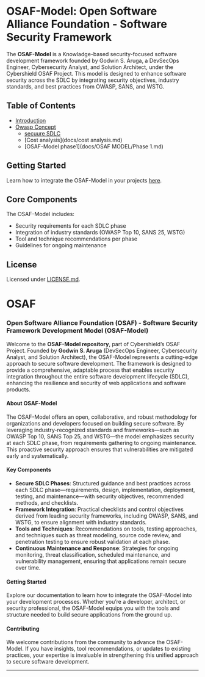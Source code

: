 
# OSAF-Model: Open Software Alliance Foundation - Software Security Framework

The **OSAF-Model** is a Knowladge-based security-focused software development framework founded by Godwin S. Aruga, a DevSecOps Engineer, Cybersecurity Analyst, and Solution Architect, under the Cybershield OSAF Project. This model is designed to enhance software security across the SDLC by integrating security objectives, industry standards, and best practices from OWASP, SANS, and WSTG.

## Table of Contents
- [Introduction](docs/introduction.md)
- [Owasp Concept](docs/OWASP_concept.md)
  - [secuure SDLC](docs/Secure-SDLC.md)
  - [Cost analysis](docs/cost analysis.md)
  - [OSAF-Model phase1](docs/OSAF MODEL/Phase 1.md)


## Getting Started
Learn how to integrate the OSAF-Model in your projects [here](docs/Introduction.md).

## Core Components
The OSAF-Model includes:
- Security requirements for each SDLC phase
- Integration of industry standards (OWASP Top 10, SANS 25, WSTG)
- Tool and technique recommendations per phase
- Guidelines for ongoing maintenance


## License
Licensed under [LICENSE.md](LICENSE.md).





# OSAF


### Open Software Alliance Foundation (OSAF) - Software Security Framework Development Model (OSAF-Model)

Welcome to the **OSAF-Model repository**, part of Cybershield’s OSAF Project. Founded by **Godwin S. Aruga** (DevSecOps Engineer, Cybersecurity Analyst, and Solution Architect), the OSAF-Model represents a cutting-edge approach to secure software development. The framework is designed to provide a comprehensive, adaptable process that enables security integration throughout the entire software development lifecycle (SDLC), enhancing the resilience and security of web applications and software products.

#### About OSAF-Model

The OSAF-Model offers an open, collaborative, and robust methodology for organizations and developers focused on building secure software. By leveraging industry-recognized standards and frameworks—such as OWASP Top 10, SANS Top 25, and WSTG—the model emphasizes security at each SDLC phase, from requirements gathering to ongoing maintenance. This proactive security approach ensures that vulnerabilities are mitigated early and systematically.

#### Key Components

- **Secure SDLC Phases**: Structured guidance and best practices across each SDLC phase—requirements, design, implementation, deployment, testing, and maintenance—with security objectives, recommended methods, and checklists.
- **Framework Integration**: Practical checklists and control objectives derived from leading security frameworks, including OWASP, SANS, and WSTG, to ensure alignment with industry standards.
- **Tools and Techniques**: Recommendations on tools, testing approaches, and techniques such as threat modeling, source code review, and penetration testing to ensure robust validation at each phase.
- **Continuous Maintenance and Response**: Strategies for ongoing monitoring, threat classification, scheduled maintenance, and vulnerability management, ensuring that applications remain secure over time.

#### Getting Started

Explore our documentation to learn how to integrate the OSAF-Model into your development processes. Whether you’re a developer, architect, or security professional, the OSAF-Model equips you with the tools and structure needed to build secure applications from the ground up.

#### Contributing

We welcome contributions from the community to advance the OSAF-Model. If you have insights, tool recommendations, or updates to existing practices, your expertise is invaluable in strengthening this unified approach to secure software development.

---
